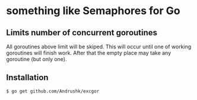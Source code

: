 # something like Semaphores for Go
Limits number of concurrent goroutines
--

All goroutines above limit will be skiped. This will occur until one of working goroutines will finish work. After that the empty place may take any goroutine (but only one).

## Installation

    $ go get github.com/Andrushk/excgor
